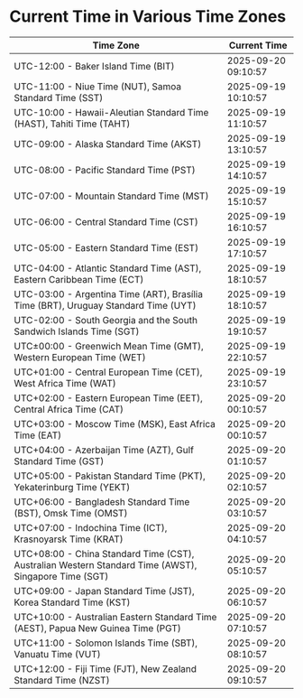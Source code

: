 # Current Time in Various Time Zones

| Time Zone | Current Time |
|-----------|--------------|
| UTC-12:00 - Baker Island Time (BIT) | 2025-09-20 09:10:57 |
| UTC-11:00 - Niue Time (NUT), Samoa Standard Time (SST) | 2025-09-19 10:10:57 |
| UTC-10:00 - Hawaii-Aleutian Standard Time (HAST), Tahiti Time (TAHT) | 2025-09-19 11:10:57 |
| UTC-09:00 - Alaska Standard Time (AKST) | 2025-09-19 13:10:57 |
| UTC-08:00 - Pacific Standard Time (PST) | 2025-09-19 14:10:57 |
| UTC-07:00 - Mountain Standard Time (MST) | 2025-09-19 15:10:57 |
| UTC-06:00 - Central Standard Time (CST) | 2025-09-19 16:10:57 |
| UTC-05:00 - Eastern Standard Time (EST) | 2025-09-19 17:10:57 |
| UTC-04:00 - Atlantic Standard Time (AST), Eastern Caribbean Time (ECT) | 2025-09-19 18:10:57 |
| UTC-03:00 - Argentina Time (ART), Brasília Time (BRT), Uruguay Standard Time (UYT) | 2025-09-19 18:10:57 |
| UTC-02:00 - South Georgia and the South Sandwich Islands Time (SGT) | 2025-09-19 19:10:57 |
| UTC±00:00 - Greenwich Mean Time (GMT), Western European Time (WET) | 2025-09-19 22:10:57 |
| UTC+01:00 - Central European Time (CET), West Africa Time (WAT) | 2025-09-19 23:10:57 |
| UTC+02:00 - Eastern European Time (EET), Central Africa Time (CAT) | 2025-09-20 00:10:57 |
| UTC+03:00 - Moscow Time (MSK), East Africa Time (EAT) | 2025-09-20 00:10:57 |
| UTC+04:00 - Azerbaijan Time (AZT), Gulf Standard Time (GST) | 2025-09-20 01:10:57 |
| UTC+05:00 - Pakistan Standard Time (PKT), Yekaterinburg Time (YEKT) | 2025-09-20 02:10:57 |
| UTC+06:00 - Bangladesh Standard Time (BST), Omsk Time (OMST) | 2025-09-20 03:10:57 |
| UTC+07:00 - Indochina Time (ICT), Krasnoyarsk Time (KRAT) | 2025-09-20 04:10:57 |
| UTC+08:00 - China Standard Time (CST), Australian Western Standard Time (AWST), Singapore Time (SGT) | 2025-09-20 05:10:57 |
| UTC+09:00 - Japan Standard Time (JST), Korea Standard Time (KST) | 2025-09-20 06:10:57 |
| UTC+10:00 - Australian Eastern Standard Time (AEST), Papua New Guinea Time (PGT) | 2025-09-20 07:10:57 |
| UTC+11:00 - Solomon Islands Time (SBT), Vanuatu Time (VUT) | 2025-09-20 08:10:57 |
| UTC+12:00 - Fiji Time (FJT), New Zealand Standard Time (NZST) | 2025-09-20 09:10:57 |
